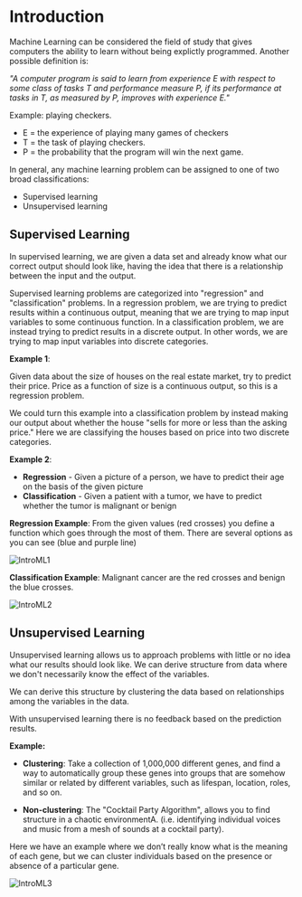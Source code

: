 # Introduction

Machine Learning can be considered the field of study that gives computers the ability to learn without being explictly programmed. Another possible definition is:

*"A computer program is said to learn from experience E with respect to some class of tasks T and performance measure P, if its performance at tasks in T, as measured by P, improves with experience E."*

Example: playing checkers.

* E = the experience of playing many games of checkers 
* T = the task of playing checkers. 
* P = the probability that the program will win the next game.

In general, any machine learning problem can be assigned to one of two broad classifications:

* Supervised learning 
* Unsupervised learning

## Supervised Learning

In supervised learning, we are given a data set and already know what our correct output should look like, having the idea that there is a relationship between the input and the output.

Supervised learning problems are categorized into "regression" and "classification" problems. In a regression problem, we are trying to predict results within a continuous output, meaning that we are trying to map input variables to some continuous function. In a classification problem, we are instead trying to predict results in a discrete output. In other words, we are trying to map input variables into discrete categories.

**Example 1**:

Given data about the size of houses on the real estate market, try to predict their price. Price as a function of size is a continuous output, so this is a regression problem.

We could turn this example into a classification problem by instead making our output about whether the house "sells for more or less than the asking price." Here we are classifying the houses based on price into two discrete categories.

**Example 2**:

* **Regression** - Given a picture of a person, we have to predict their age on the basis of the given picture 
* **Classification** - Given a patient with a tumor, we have to predict whether the tumor is malignant or benign

**Regression Example**: From the given values (red crosses) you define a function which goes through the most of them. There are several options as you can see (blue and purple line)

![IntroML1](https://github.com/ignacio-alorre/Machine-Learning/blob/master/Concepts/Images/introML1.png)

**Classification Example**: Malignant cancer are the red crosses and benign the blue crosses.

![IntroML2](https://github.com/ignacio-alorre/Machine-Learning/blob/master/Concepts/Images/introML2.png)

## Unsupervised Learning 

Unsupervised learning allows us to approach problems with little or no idea what our results should look like. We can derive structure from data where we don't necessarily know the effect of the variables. 

We can derive this structure by clustering the data based on relationships among the variables in the data. 

With unsupervised learning there is no feedback based on the prediction results. 

**Example:**

* **Clustering**: Take a collection of 1,000,000 different genes, and find a way to automatically group these genes into groups that are somehow similar or related by different variables, such as lifespan, location, roles, and so on. 

* **Non-clustering**: The "Cocktail Party Algorithm", allows you to find structure in a chaotic environmentA. (i.e. identifying individual voices and music from a mesh of sounds at a cocktail party).

Here we have an example where we don’t really know what is the meaning of each gene, but we can cluster individuals based on the presence or absence of a particular gene.

![IntroML3](https://github.com/ignacio-alorre/Machine-Learning/blob/master/Concepts/Images/introML3.png)
